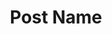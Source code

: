 ---
layout: post
title: Post Name
description: Description
shortname: postname

# shadow 	 - creates a box-shadow
# rounded 	 - border-radius: 5px
# full-width - removes max-width to be 100%

# flex       - applicable on div wrapper
---